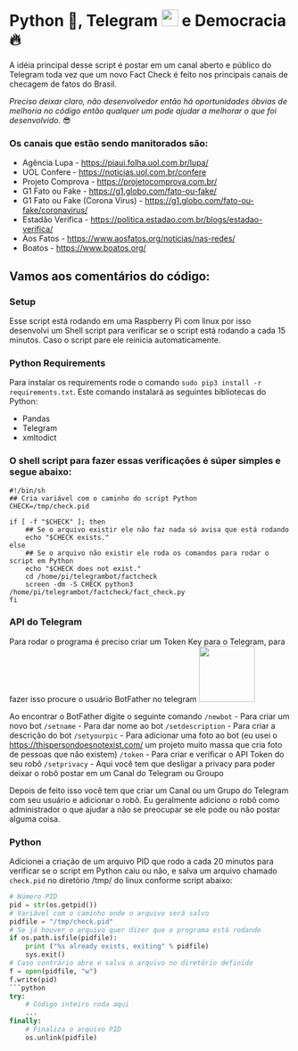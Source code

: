 # Python :snake:, Telegram <img src="https://logos-download.com/wp-content/uploads/2016/07/Telegram_logo.png" width="30" height="30"> e Democracia :fire:

A idéia principal desse script é postar em um canal aberto e público do Telegram toda vez que um novo Fact Check é feito nos principais canais de checagem de fatos do Brasil.

*Preciso deixar claro, não desenvolvedor então há oportunidades óbvias de melhoria no código então qualquer um pode ajudar a melhorar o que foi desenvolvido*. :sunglasses:

### Os canais que estão sendo manitorados são:
- Agência Lupa - https://piaui.folha.uol.com.br/lupa/
- UOL Confere - https://noticias.uol.com.br/confere
- Projeto Comprova - https://projetocomprova.com.br/
- G1 Fato ou Fake - https://g1.globo.com/fato-ou-fake/
- G1 Fato ou Fake (Corona Virus) - https://g1.globo.com/fato-ou-fake/coronavirus/
- Estadão Verifica - https://politica.estadao.com.br/blogs/estadao-verifica/
- Aos Fatos - https://www.aosfatos.org/noticias/nas-redes/
- Boatos - https://www.boatos.org/

## Vamos aos comentários do código:
### Setup
Esse script está rodando em uma Raspberry Pi com linux por isso desenvolvi um Shell script para verificar se o script está rodando a cada 15 minutos. Caso o script pare ele reinicia automaticamente.

### Python Requirements
Para instalar os requirements rode o comando `sudo pip3 install -r requirements.txt`.
Este comando instalará as seguintes bibliotecas do Python:
- Pandas
- Telegram
- xmltodict

### O shell script para fazer essas verificações é súper simples e segue abaixo:
```shell
#!/bin/sh
## Cria variável com o caminho do script Python
CHECK=/tmp/check.pid

if [ -f "$CHECK" ]; then
    ## Se o arquivo existir ele não faz nada só avisa que está rodando
    echo "$CHECK exists."
else
    ## Se o arquivo não existir ele roda os comandos para rodar o script em Python
    echo "$CHECK does not exist."
    cd /home/pi/telegrambot/factcheck
    screen -dm -S CHECK python3 /home/pi/telegrambot/factcheck/fact_check.py
fi

```
### API do Telegram
Para rodar o programa é preciso criar um Token Key para o Telegram, para fazer isso procure o usuário BotFather no telegram
<img src="https://cdn-images-1.medium.com/max/1600/1*XolFpjck53uWNRG8dOZz7w.png" width="100" height="100">

Ao encontrar o BotFather digite o seguinte comando
`/newbot` - Para criar um novo bot
`/setname` - Para dar nome ao bot
`/setdescription` - Para criar a descrição do bot
`/setyourpic` - Para adicionar uma foto ao bot (eu usei o https://thispersondoesnotexist.com/ um projeto muito massa que cria foto de pessoas que não existem)
`/token` - Para criar e verificar o API Token do seu robô
`/setprivacy` - Aqui você tem que desligar a privacy para poder deixar o robô postar em um Canal do Telegram ou Groupo

Depois de feito isso você tem que criar um Canal ou um Grupo do Telegram com seu usuário e adicionar o robô. Eu geralmente adiciono o robô como administrador o que ajudar a não se preocupar se ele pode ou não postar alguma coisa.

### Python
Adicionei a criação de um arquivo PID que rodo a cada 20 minutos para verificar se o script em Python caiu ou não, e salva um arquivo chamado `check.pid` no diretório /tmp/ do linux conforme script abaixo:
```python
# Número PID
pid = str(os.getpid())
# Variável com o caminho onde o arquivo será salvo
pidfile = "/tmp/check.pid"
# Se já houver o arquivo quer dizer que o programa está rodando
if os.path.isfile(pidfile):
    print ("%s already exists, exiting" % pidfile)
    sys.exit()
# Caso contrário abre e salva o arquivo no diretório definido
f = open(pidfile, "w")
f.write(pid)
```python
try:
	# Código inteiro roda aqui
	...
finally:
	# Finaliza o arquivo PID
	os.unlink(pidfile)
```

